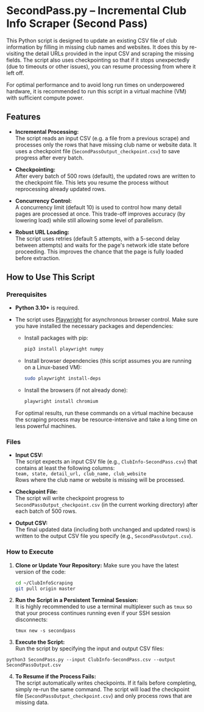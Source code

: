 # SecondPass.py – Incremental Club Info Scraper (Second Pass)

This Python script is designed to update an existing CSV file of club information by filling in missing club names and websites. It does this by re-visiting the detail URLs provided in the input CSV and scraping the missing fields. The script also uses checkpointing so that if it stops unexpectedly (due to timeouts or other issues), you can resume processing from where it left off.

For optimal performance and to avoid long run times on underpowered hardware, it is recommended to run this script in a virtual machine (VM) with sufficient compute power.

## Features

- **Incremental Processing:**  
  The script reads an input CSV (e.g. a file from a previous scrape) and processes only the rows that have missing club name or website data. It uses a checkpoint file (`SecondPassOutput_checkpoint.csv`) to save progress after every batch.

- **Checkpointing:**  
  After every batch of 500 rows (default), the updated rows are written to the checkpoint file. This lets you resume the process without reprocessing already updated rows.

- **Concurrency Control:**  
  A concurrency limit (default 10) is used to control how many detail pages are processed at once. This trade-off improves accuracy (by lowering load) while still allowing some level of parallelism.

- **Robust URL Loading:**  
  The script uses retries (default 5 attempts, with a 5-second delay between attempts) and waits for the page's network idle state before proceeding. This improves the chance that the page is fully loaded before extraction.

## How to Use This Script

### Prerequisites

- **Python 3.10+** is required.
- The script uses [Playwright](https://playwright.dev/python/docs/intro) for asynchronous browser control. Make sure you have installed the necessary packages and dependencies:
  - Install packages with pip:  
    ```bash
    pip3 install playwright numpy
    ```
  - Install browser dependencies (this script assumes you are running on a Linux-based VM):  
    ```bash
    sudo playwright install-deps
    ```
  - Install the browsers (if not already done):  
    ```bash
    playwright install chromium
    ```
  
  For optimal results, run these commands on a virtual machine because the scraping process may be resource-intensive and take a long time on less powerful machines.

### Files

- **Input CSV:**  
  The script expects an input CSV file (e.g., `ClubInfo-SecondPass.csv`) that contains at least the following columns:  
  `team, state, detail_url, club_name, club_website`  
  Rows where the club name or website is missing will be processed.

- **Checkpoint File:**  
  The script will write checkpoint progress to `SecondPassOutput_checkpoint.csv` (in the current working directory) after each batch of 500 rows.

- **Output CSV:**  
  The final updated data (including both unchanged and updated rows) is written to the output CSV file you specify (e.g., `SecondPassOutput.csv`).

### How to Execute

1. **Clone or Update Your Repository:**
   Make sure you have the latest version of the code:
   ```bash
   cd ~/ClubInfoScraping
   git pull origin master
    ```

2.  **Run the Script in a Persistent Terminal Session:**  
  It is highly recommended to use a terminal multiplexer such as `tmux` so that your process continues running even if your SSH session disconnects:
      ```
      tmux new -s secondpass
      ```
3. **Execute the Script:**  
Run the script by specifying the input and output CSV files:
  ```
  python3 SecondPass.py --input ClubInfo-SecondPass.csv --output SecondPassOutput.csv
  ```
4. **To Resume if the Process Fails:**  
The script automatically writes checkpoints. If it fails before completing, simply re-run the same command. The script will load the checkpoint file (`SecondPassOutput_checkpoint.csv`) and only process rows that are missing data.


